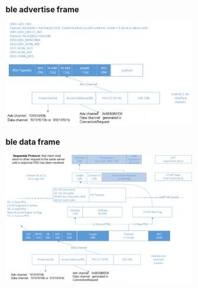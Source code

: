 
## ble advertise frame
![adv frame](images/ble_adv_frame.png)

## ble data frame
![data frame](images/ble_data_frame.png)